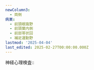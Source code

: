 ```yaml
---
newColumn3:
  - 両側
病巣:
  - 前頭眼窩野
  - 前頭葉内側
  - 前部帯状回
  - 補足運動野
lastmod: '2025-04-04'
last_edited: 2025-02-27T00:00:00.000Z
---
```


神経心理検査:: 
